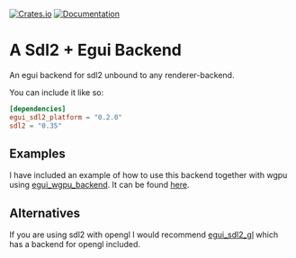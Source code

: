 [![Crates.io](https://img.shields.io/crates/v/egui_sdl2_platform.svg)](https://crates.io/crates/sdl2_egui_platform)
[![Documentation](https://docs.rs/egui_sdl2_platform/badge.svg)](https://docs.rs/sdl2_egui_platform)

# A Sdl2 + Egui Backend
An egui backend for sdl2 unbound to any renderer-backend.

You can include it like so:
```toml
[dependencies]
egui_sdl2_platform = "0.2.0"
sdl2 = "0.35"
```

## Examples
I have included an example of how to use this backend together with wgpu using [egui_wgpu_backend](https://github.com/hasenbanck/egui_wgpu_backend).
It can be found [here](https://github.com/ComLarsic/sdl2_egui_platform/tree/main/examples/sdl2_plus_wgpu).

## Alternatives
If you are using sdl2 with opengl I would recommend [egui_sdl2_gl](https://github.com/ArjunNair/egui_sdl2_gl/) which has a backend for opengl included.
